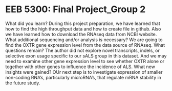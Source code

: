 # EEB 5300: Final Project_Group 2 <OXTR-Gene-Expression-in-Patients-with-Amyotrophic-Lateral-Sclerosis>
What did you learn?
During this project preparation, we have learned that how to find the high throughput data and how to create file in github. Also we have learned how to download the RNAseq data from NCBI website.
What additional sequencing and/or analysis is necessary?
We are going to find the OXTR gene expression level from the data source of RNAseq.
What questions remain?
The author did not explore novel transcripts, indels, or selective exon usage specific to our sALS group in this dataset. And we may need to examine other gene expression level to see whether OXTR alone or together with other genes to influence the incidence of ALS.
What new insights were gained?
OUr next step is to investigate expression of smaller non-coding RNA’s, particularly microRNA’s, that regulate mRNA stability in the future study.
